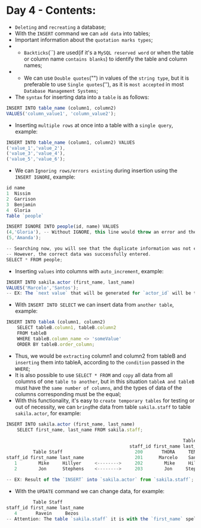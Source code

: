 # Day 4 - Contents: 

* `Deleting` and `recreating` a database; 
* With the `INSERT` command we can `add data` into tables;
* Important information about the `quotation marks types`; 
* - `Backticks`(``) are used(if it's a `MySQL reserved word` or when the table or column name `contains blanks`) to identify the table and column names; 
* - We can use `Double quotes`("") in values of the `string type`, but it is preferable to use `Single quotes`(''), as it is `most accepted` in most `Database Management Systems`; 
* The `syntax` for inserting data into a `table` is as follows: 
```js
INSERT INTO table_name (column1, column2)
VALUES('column_value1', 'column_value2'); 
```
* Inserting `multiple rows` at once into a table with a `single query`, example: 
```js
INSERT INTO table_name (column1, column2) VALUES
('value_1','value_2'),
('value_3','value_4'),
('value_5','value_6'); 
```
* We can `Ignoring rows/errors existing` during insertion using the `INSERT IGNORE`, example: 
```js
id name
1  Nissim
2  Garrison
3  Benjamin
4  Gloria
Table `people`

INSERT IGNORE INTO people(id, name) VALUES
(4,'Gloria'), -- Without IGNORE, this line would throw an error and the INSERT would not continue.
(5,'Amanda');

-- Searching now, you will see that the duplicate information was not entered.
-- However, the correct data was successfully entered.
SELECT * FROM people;
```
* Inserting `values` into columns with `auto_increment`, example: 
```js
INSERT INTO sakila.actor (first_name, last_name)
VALUES('Marcelo','Santos'); 
-- EX: The `next value` that will be generated for `actor_id` will be the value of the `last registered id more 1`; 
```
* With `INSERT INTO SELECT` we can insert data from `another table`, example: 
```js
INSERT INTO tableA (column1, column2)
    SELECT tableB.column1, tableB.column2
    FROM tableB
    WHERE tableB.column_name <> 'someValue'
    ORDER BY tableB.order_column;
```
* Thus, we would be `extracting` column1 and column2 from tableB and `inserting` them into tableA, according to the `condition` passed in the `WHERE`; 
* It is also possible to use `SELECT * FROM` and `copy` all data from all columns of one `table to another`, but in this situation `tableA and tableB` must have the `same number of columns`, and the types of data of the columns corresponding must be the equal; 
* With this functionality, it's easy to `create temporary tables` for testing or out of necessity, we can `bring`the data from table `sakila.staff` to table `sakila.actor`, for example: 
```js
INSERT INTO sakila.actor (first_name, last_name)
    SELECT first_name, last_name FROM sakila.staff; 
    
                                                                  Table Actor
                                              staff_id first_name last_name      last_update
          Table Staff                           200       THORA     TEMPLE    2006-02-15 04:34:33
staff_id first_name last_name                   201      Marcelo    Santos    2020-01-17 11:06:14
   1        Mike     Hillyer     <-------->     202        Mike     Hillyer   2020-01-17 11:30:32
   2        Jon      Stephens    <-------->     203        Jon     Stephens   2020-01-17 11:30:32
   
-- EX: Result of the `INSERT` into `sakila.actor` from `sakila.staff`;
```
* With the `UPDATE` command we can change data, for example: 
```js                                     
          Table Staff
staff_id first_name last_name             
   4       Ravein     Bezos
-- Attention: The table `sakila.staff` it is with the `first_name` spelled wrong;;
```
